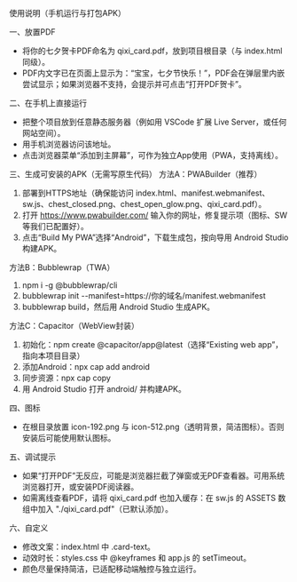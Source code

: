 使用说明（手机运行与打包APK）

一、放置PDF
- 将你的七夕贺卡PDF命名为 qixi_card.pdf，放到项目根目录（与 index.html 同级）。
- PDF内文字已在页面上显示为：“宝宝，七夕节快乐！”，PDF会在弹层里内嵌尝试显示；如果浏览器不支持，会提示并可点击“打开PDF贺卡”。

二、在手机上直接运行
- 把整个项目放到任意静态服务器（例如用 VSCode 扩展 Live Server，或任何网站空间）。
- 用手机浏览器访问该地址。
- 点击浏览器菜单“添加到主屏幕”，可作为独立App使用（PWA，支持离线）。

三、生成可安装的APK（无需写原生代码）
方法A：PWABuilder（推荐）
1) 部署到HTTPS地址（确保能访问 index.html、manifest.webmanifest、sw.js、chest_closed.png、chest_open_glow.png、qixi_card.pdf）。
2) 打开 https://www.pwabuilder.com/ 输入你的网址，修复提示项（图标、SW等我们已配置好）。
3) 点击“Build My PWA”选择“Android”，下载生成包，按向导用 Android Studio 构建APK。

方法B：Bubblewrap（TWA）
1) npm i -g @bubblewrap/cli
2) bubblewrap init --manifest=https://你的域名/manifest.webmanifest
3) bubblewrap build，然后用 Android Studio 生成APK。

方法C：Capacitor（WebView封装）
1) 初始化：npm create @capacitor/app@latest（选择“Existing web app”，指向本项目目录）
2) 添加Android：npx cap add android
3) 同步资源：npx cap copy
4) 用 Android Studio 打开 android/ 并构建APK。

四、图标
- 在根目录放置 icon-192.png 与 icon-512.png（透明背景，简洁图标）。否则安装后可能使用默认图标。

五、调试提示
- 如果“打开PDF”无反应，可能是浏览器拦截了弹窗或无PDF查看器。可用系统浏览器打开，或安装PDF阅读器。
- 如需离线查看PDF，请将 qixi_card.pdf 也加入缓存：在 sw.js 的 ASSETS 数组中加入 "./qixi_card.pdf"（已默认添加）。

六、自定义
- 修改文案：index.html 中 .card-text。
- 动效时长：styles.css 中 @keyframes 和 app.js 的 setTimeout。
- 颜色尽量保持简洁，已适配移动端触控与独立运行。